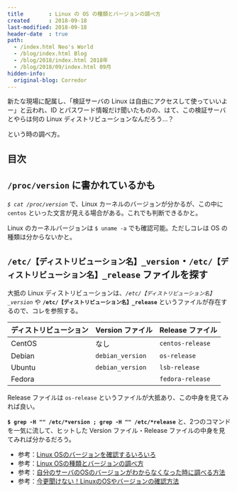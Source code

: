 ```yaml
---
title        : Linux の OS の種類とバージョンの調べ方
created      : 2018-09-18
last-modified: 2018-09-18
header-date  : true
path:
  - /index.html Neo's World
  - /blog/index.html Blog
  - /blog/2018/index.html 2018年
  - /blog/2018/09/index.html 09月
hidden-info:
  original-blog: Corredor
---
```


新たな現場に配属し、「検証サーバの Linux は自由にアクセスして使っていいよー」と云われ、ID とパスワード情報だけ聞いたものの、はて、この検証サーバとやらは何の Linux ディストリビューションなんだろう…？

という時の調べ方。

## 目次

## `/proc/version` に書かれているかも

_`$ cat /proc/version`_ で、Linux カーネルのバージョンが分かるが、この中に `centos` といった文言が見える場合がある。これでも判断できるかと。

Linux のカーネルバージョンは `$ uname -a` でも確認可能。ただしコレは OS の種類は分からないかと。

## `/etc/【ディストリビューション名】_version`・`/etc/【ディストリビューション名】_release` ファイルを探す

大抵の Linux ディストリビューションは、*`/etc/【ディストリビューション名】_version`* や **`/etc/【ディストリビューション名】_release`** というファイルが存在するので、コレを参照する。

| ディストリビューション | Version ファイル | Release ファイル |
|------------------------|------------------|------------------|
| CentOS                 | なし             | `centos-release` |
| Debian                 | `debian_version` | `os-release`     |
| Ubuntu                 | `debian_version` | `lsb-release`    |
| Fedora                 |                  | `fedora-release` |

Release ファイルは `os-release` というファイルが大抵あり、この中身を見てみれば良い。

**`$ grep -H "" /etc/*version ; grep -H "" /etc/*release`** と、2つのコマンドを一気に流して、ヒットした Version ファイル・Release ファイルの中身を見てみれば分かるだろう。

- 参考：[Linux OSのバージョンを確認するいろいろ](https://qiita.com/gorton/items/2236ef8b211f331f1130)
- 参考：[Linux OSの種類とバージョンの調べ方](https://qiita.com/oo2kazuma/items/015274769744545dd081)
- 参考：[自分のサーバのOSのバージョンがわからなくなった時に調べる方法](https://qiita.com/ritukiii/items/60a3ac4734fc52748cee)
- 参考：[今更聞けない！LinuxのOSやバージョンの確認方法](https://eng-entrance.com/linux-os-version)
